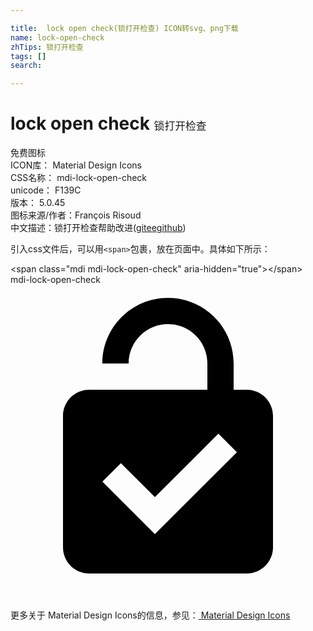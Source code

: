 ```yaml
---

title:  lock open check(锁打开检查) ICON转svg、png下载
name: lock-open-check
zhTips: 锁打开检查
tags: []
search: 

---
```


# lock open check  <small style="font-size: 60%;font-weight: 100">锁打开检查</small>


<div class="detail-page">
<p>
<span><span class="badge-success badge">免费图标</span> </span>
<br/>
<span>
ICON库：
<span class="badge-secondary badge">Material Design Icons</span> 
</span>
<br/>
<span>
CSS名称：
<span class="badge-secondary badge">mdi-lock-open-check</span> 
</span>
<br/>
<span>
unicode：
<span class="badge-secondary badge">F139C</span> 
<copy-btn content='F139C' btn-title=""></copy-btn>
<copy-btn :content='String.fromCodePoint(parseInt("F139C", 16))' btn-title="复制U"></copy-btn>
</span>
<br/>
<span>
版本：
<span class="badge-secondary badge">5.0.45</span> 
</span>
<br/>
<span>图标来源/作者：<span class="badge-light badge">François Risoud</span></span> 
<br/>
<span class="zh-detail">中文描述：<span class="badge-primary badge">锁打开检查</span><span class="help-link"><span>帮助改进</span>(<a href="https://gitee.com/liuwave/icon-helper/edit/master/json/material/lock-open-check.json" target="_blank" rel="noopener noreferrer">gitee</a><a href="https://github.com/liuwave/icon-helper/edit/master/json/material/lock-open-check.json" target="_blank" rel="noopener noreferrer">github</a></span>)</span><br/>
</p>
</div>
<div class="alert alert-dark">
  <i class="mdi mdi-lock-open-check mdi-48px"></i>
  <i class="mdi mdi-lock-open-check mdi-36px"></i>
  <i class="mdi mdi-lock-open-check mdi-24px"></i>
  <i class="mdi mdi-lock-open-check mdi-18px"></i>
</div>
<div>
  <p>引入css文件后，可以用<code>&lt;span&gt;</code>包裹，放在页面中。具体如下所示：    
  </p>
  <div class="alert alert-primary" style="font-size: 14px">
    &lt;span class="mdi mdi-lock-open-check" aria-hidden="true"&gt;&lt;/span&gt;
    <copy-btn content='<span class="mdi mdi-lock-open-check" aria-hidden="true"></span>'></copy-btn>
  </div>
  <div class="alert alert-secondary">
    <i class="mdi mdi-lock-open-check"
    style="font-size: 24px"
    aria-hidden="true"></i> mdi-lock-open-check
    <copy-btn content="mdi-lock-open-check" btn-title="复制图标名称"></copy-btn>
  </div>
</div>
<div id="svg" class="svg-wrap">
<svg xmlns="http://www.w3.org/2000/svg" viewBox="0 0 24 24"><path d="M18 8C19.1 8 20 8.9 20 10V20C20 21.1 19.1 22 18 22H6C4.89 22 4 21.1 4 20V10C4 8.9 4.89 8 6 8H15V6C15 4.34 13.66 3 12 3C10.34 3 9 4.34 9 6H7C7 3.24 9.24 1 12 1C14.76 1 17 3.24 17 6V8H18M11 19L17.25 12.76L15.84 11.35L11 16.18L8.41 13.6L7 15L11 19Z" /></svg>
</div>
<detail full-name='mdi-lock-open-check'></detail>
    
<div><p>更多关于 Material Design Icons的信息，参见：<a target="_blank" href="https://iconhelper.cn/material.html"> Material Design Icons</a>
</p></div>
